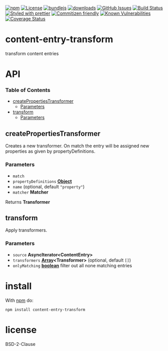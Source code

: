 [![npm](https://img.shields.io/npm/v/content-entry-transform.svg)](https://www.npmjs.com/package/content-entry-transform)
[![License](https://img.shields.io/badge/License-BSD%203--Clause-blue.svg)](https://opensource.org/licenses/BSD-3-Clause)
[![bundlejs](https://deno.bundlejs.com/?q=content-entry-transform\&badge=detailed)](https://bundlejs.com/?q=content-entry-transform)
[![downloads](http://img.shields.io/npm/dm/content-entry-transform.svg?style=flat-square)](https://npmjs.org/package/content-entry-transform)
[![GitHub Issues](https://img.shields.io/github/issues/arlac77/content-entry-transform.svg?style=flat-square)](https://github.com/arlac77/content-entry-transform/issues)
[![Build Status](https://img.shields.io/endpoint.svg?url=https%3A%2F%2Factions-badge.atrox.dev%2Farlac77%2Fcontent-entry-transform%2Fbadge\&style=flat)](https://actions-badge.atrox.dev/arlac77/content-entry-transform/goto)
[![Styled with prettier](https://img.shields.io/badge/styled_with-prettier-ff69b4.svg)](https://github.com/prettier/prettier)
[![Commitizen friendly](https://img.shields.io/badge/commitizen-friendly-brightgreen.svg)](http://commitizen.github.io/cz-cli/)
[![Known Vulnerabilities](https://snyk.io/test/github/arlac77/content-entry-transform/badge.svg)](https://snyk.io/test/github/arlac77/content-entry-transform)
[![Coverage Status](https://coveralls.io/repos/arlac77/content-entry-transform/badge.svg)](https://coveralls.io/github/arlac77/content-entry-transform)

# content-entry-transform

transform content entries

# API

<!-- Generated by documentation.js. Update this documentation by updating the source code. -->

### Table of Contents

*   [createPropertiesTransformer](#createpropertiestransformer)
    *   [Parameters](#parameters)
*   [transform](#transform)
    *   [Parameters](#parameters-1)

## createPropertiesTransformer

Creates a new transformer.
On match the entry will be assigned new properties as given by propertyDefinitions.

### Parameters

*   `match` &#x20;
*   `propertyDefinitions` **[Object](https://developer.mozilla.org/docs/Web/JavaScript/Reference/Global_Objects/Object)**&#x20;
*   `name`   (optional, default `"property"`)
*   `matcher` **Matcher**&#x20;

Returns **Transformer**&#x20;

## transform

Apply transformers.

### Parameters

*   `source` **AsyncIterator\<ContentEntry>**&#x20;
*   `transformers` **[Array](https://developer.mozilla.org/docs/Web/JavaScript/Reference/Global_Objects/Array)\<Transformer>**  (optional, default `[]`)
*   `onlyMatching` **[boolean](https://developer.mozilla.org/docs/Web/JavaScript/Reference/Global_Objects/Boolean)** filter out all none matching entries

# install

With [npm](http://npmjs.org) do:

```shell
npm install content-entry-transform
```

# license

BSD-2-Clause
